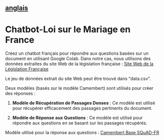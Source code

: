 ## [anglais](README.md)

# Chatbot-Loi sur le Mariage en France

Créez un chatbot français pour répondre aux questions basées sur un document en utilisant Google Colab. Dans notre cas, nous utilisons des données extraites du site Web de la législation française : [Site Web de la Législation Française](https://www.legifrance.gouv.fr/codes/section_lc/LEGITEXT000006070721/LEGISCTA000006117710/#LEGISCTA000006117710)

Le jeu de données extrait du site Web peut être trouvé dans "data.csv".

Deux modèles (basés sur le modèle Camembert) sont utilisés pour créer des réponses :

1. **Modèle de Récupération de Passages Denses** : Ce modèle est utilisé pour récupérer efficacement des passages pertinents du document.

2. **Modèle de Réponse aux Questions** : Ce modèle est utilisé pour répondre aux questions en se basant sur les passages récupérés.

Modèle utilisé pour la réponse aux questions : [Camembert Base SQuAD-FR](https://huggingface.co/etalab-ia/camembert-base-squadFR-fquad-piaf)

